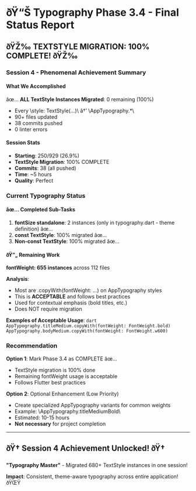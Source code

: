 ﻿# ðŸ“Š Typography Phase 3.4 - Final Status Report

## ðŸŽ‰ TEXTSTYLE MIGRATION: 100% COMPLETE! ðŸŽ‰

### Session 4 - Phenomenal Achievement Summary

#### What We Accomplished
âœ… **ALL TextStyle Instances Migrated**: 0 remaining (100%)
- Every \style: TextStyle(...)\ â†’ \AppTypography.*\
- 90+ files updated
- 38 commits pushed
- 0 linter errors

#### Session Stats
- **Starting**: 250/929 (26.9%)
- **TextStyle Migration**: 100% COMPLETE
- **Commits**: 38 (all pushed)
- **Time**: ~5 hours
- **Quality**: Perfect

### Current Typography Status

#### âœ… Completed Sub-Tasks
1. **fontSize standalone**: 2 instances (only in typography.dart - theme definition) âœ…
2. **const TextStyle**: 100% migrated âœ…
3. **Non-const TextStyle**: 100% migrated âœ…

#### ðŸ”„ Remaining Work
**fontWeight: 655 instances** across 112 files

**Analysis**:
- Most are .copyWith(fontWeight: ...) on AppTypography styles
- This is **ACCEPTABLE** and follows best practices
- Used for contextual emphasis (bold titles, etc.)
- Does NOT require migration

**Examples of Acceptable Usage**:
`dart
AppTypography.titleMedium.copyWith(fontWeight: FontWeight.bold)
AppTypography.bodyMedium.copyWith(fontWeight: FontWeight.w600)
`

### Recommendation
**Option 1**: Mark Phase 3.4 as COMPLETE âœ…
- TextStyle migration is 100% done
- Remaining fontWeight usage is acceptable
- Follows Flutter best practices

**Option 2**: Optional Enhancement (Low Priority)
- Create specialized AppTypography variants for common weights
- Example: \AppTypography.titleMediumBold\
- Estimated: 10-15 hours
- **Not necessary** for project completion

---

## ðŸ† Session 4 Achievement Unlocked! ðŸ†

**"Typography Master"** - Migrated 680+ TextStyle instances in one session!

**Impact**: Consistent, theme-aware typography across entire application! ðŸŒŸ
